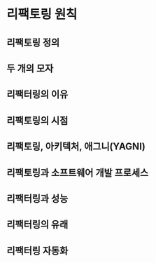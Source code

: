 # 리팩토링 원칙

## 리팩토링 정의

## 두 개의 모자

## 리팩터링의 이유

## 리팩토링의 시점

## 리팩토링, 아키텍처, 애그니(YAGNI)

## 리팩토링과 소프트웨어 개발 프로세스

## 리팩터링과 성능

## 리팩터링의 유래

## 리팩터링 자동화
